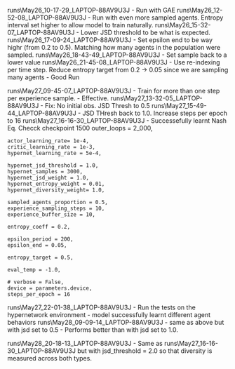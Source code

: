 runs\May26_10-17-29_LAPTOP-88AV9U3J - Run with GAE
runs\May26_12-52-08_LAPTOP-88AV9U3J - Run with even more sampled agents. Entropy interval set higher to allow model to train naturally.
runs\May26_15-32-07_LAPTOP-88AV9U3J - Lower JSD threshold to be what is expected.
runs\May26_17-09-24_LAPTOP-88AV9U3J - Set epsilon end to be way highr (from 0.2 to 0.5). Matching how many agents in the population were sampled.
runs\May26_18-43-49_LAPTOP-88AV9U3J - Set sample back to a lower value
runs\May26_21-45-08_LAPTOP-88AV9U3J - Use re-indexing per time step. Reduce entropy target from 0.2 -> 0.05 since we are sampling many agents  - Good Run

runs\May27_09-45-07_LAPTOP-88AV9U3J - Train for more than one step  per experience sample.          - Effective. 
runs\May27_13-32-05_LAPTOP-88AV9U3J - Fix: No initial obs. JSD Thresh to 0.5
runs\May27_15-49-44_LAPTOP-88AV9U3J - JSD THresh back to 1.0. Increase steps per epoch to 16
runs\May27_16-16-30_LAPTOP-88AV9U3J -                                                                   Successefully learnt Nash Eq. Checck checkpoint 1500
    outer_loops = 2_000,
    
    actor_learning_rate= 1e-4,
    critic_learning_rate = 1e-3,
    hypernet_learning_rate = 5e-4,

    hypernet_jsd_threshold = 1.0,
    hypernet_samples = 3000,
    hypernet_jsd_weight = 1.0,
    hypernet_entropy_weight = 0.01, 
    hypernet_diversity_weight= 1.0,

    sampled_agents_proportion = 0.5,
    experience_sampling_steps = 10,
    experience_buffer_size = 10,

    entropy_coeff = 0.2,

    epsilon_period = 200,
    epsilon_end = 0.05,

    entropy_target = 0.5,

    eval_temp = -1.0,
    
    # verbose = False,
    device = parameters.device,
    steps_per_epoch = 16


runs\May27_22-01-38_LAPTOP-88AV9U3J - Run the tests on the hypernetwork environment - model successfully learnt different agent behaviors
runs\May28_09-09-14_LAPTOP-88AV9U3J - same as above but with jsd set to 0.5    - Performs better than with jsd set to 1.0. 


runs\May28_20-18-13_LAPTOP-88AV9U3J - Same as runs\May27_16-16-30_LAPTOP-88AV9U3J  but with jsd_threshold = 2.0 so that diversity is measured across both types. 